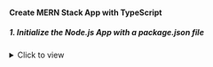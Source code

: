 #### Create MERN Stack App with TypeScript


##### 1. Initialize the Node.js App with a package.json file

<details>
<summary>Click to view</summary>

###### 1.1 Create App Folder
```
mkdir learning-node-typescript
cd learning-node-typescript
```

###### 1.2 Dependencies

The `-D`, also known as `--dev`, means that both packages should be installed as development dependencies.
```
npm init      

npm i -D typescript ts-node

npm install -D tslint    

npm i -D @types/node      

npm i -D @types/express  

npm i -D nodemon 

npm install express sequelize mysql2 body-parser cors --save
```  

###### 1.3 Configuring TypeScript
```js
{
    "compilerOptions": {
      "module": "commonjs",
      "target": "es6",
      "rootDir": "./",
      "esModuleInterop": true
    }
  }
```

###### 1.4 Updating the `package.json` File
The `start` script that will compile and transpile the TypeScript code, and then runs the resulting .ts
```js
"scripts": {
    "start": "nodemon src/app.ts",
    "test": "echo \"Error: no test specified\" && exit 1"
  }
```


##### 2 . Next, Start the server

```
npm run start
```

Alternatively and without `Nodemon`, you could run the server with 
```
npx ts-node app.ts

```

</details>


